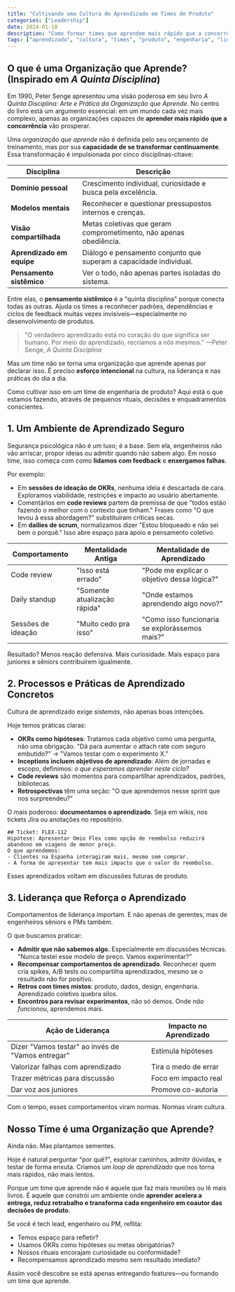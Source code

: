 ```yaml
---
title: "Cultivando uma Cultura de Aprendizado em Times de Produto"
categories: ["Leadership"]
date: 2024-01-10
description: "Como formar times que aprendem mais rápido que a concorrência através de práticas concretas, liderança que reforça o aprendizado e ambientes seguros para experimentação."
tags: ["aprendizado", "cultura", "times", "produto", "engenharia", "liderança"]
---
```


## O que é uma Organização que Aprende? (Inspirado em _A Quinta Disciplina_)

Em 1990, Peter Senge apresentou uma visão poderosa em seu livro _A Quinta Disciplina: Arte e Prática da Organização que Aprende_. No centro do livro está um argumento essencial: em um mundo cada vez mais complexo, apenas as organizações capazes de **aprender mais rápido que a concorrência** vão prosperar.

Uma _organização que aprende_ não é definida pelo seu orçamento de treinamento, mas por sua **capacidade de se transformar continuamente**. Essa transformação é impulsionada por cinco disciplinas-chave:

| Disciplina                | Descrição                                                          |
| ------------------------- | ------------------------------------------------------------------ |
| **Domínio pessoal**       | Crescimento individual, curiosidade e busca pela excelência.       |
| **Modelos mentais**       | Reconhecer e questionar pressupostos internos e crenças.           |
| **Visão compartilhada**   | Metas coletivas que geram comprometimento, não apenas obediência.  |
| **Aprendizado em equipe** | Diálogo e pensamento conjunto que superam a capacidade individual. |
| **Pensamento sistêmico**  | Ver o todo, não apenas partes isoladas do sistema.                 |

Entre elas, o **pensamento sistêmico** é a "quinta disciplina" porque conecta todas as outras. Ajuda os times a reconhecer padrões, dependências e ciclos de feedback muitas vezes invisíveis—especialmente no desenvolvimento de produtos.

> "O verdadeiro aprendizado está no coração do que significa ser humano. Por meio do aprendizado, recriamos a nós mesmos."
> —Peter Senge, _A Quinta Disciplina_

Mas um time não se torna uma organização que aprende apenas por declarar isso. É preciso **esforço intencional** na cultura, na liderança e nas práticas do dia a dia.

Como cultivar isso em um time de engenharia de produto? Aqui está o que estamos fazendo, através de pequenos rituais, decisões e enquadramentos conscientes.

## 1. Um Ambiente de Aprendizado Seguro

Segurança psicológica não é um luxo; é a base. Sem ela, engenheiros não vão arriscar, propor ideias ou admitir quando não sabem algo. Em nosso time, isso começa com como **lidamos com feedback** e **enxergamos falhas**.

Por exemplo:

- Em **sessões de ideação de OKRs**, nenhuma ideia é descartada de cara. Exploramos viabilidade, restrições e impacto ao usuário abertamente.
- Comentários em **code reviews** partem da premissa de que "todos estão fazendo o melhor com o contexto que tinham." Frases como "O que levou à essa abordagem?" substituíram críticas secas.
- Em **dailies de scrum**, normalizamos dizer "Estou bloqueado e não sei bem o porquê." Isso abre espaço para apoio e pensamento coletivo.

| Comportamento      | Mentalidade Antiga           | Mentalidade de Aprendizado                     |
| ------------------ | ---------------------------- | ---------------------------------------------- |
| Code review        | "Isso está errado"           | "Pode me explicar o objetivo dessa lógica?"    |
| Daily standup      | "Somente atualização rápida" | "Onde estamos aprendendo algo novo?"           |
| Sessões de ideação | "Muito cedo pra isso"        | "Como isso funcionaria se explorássemos mais?" |

Resultado? Menos reação defensiva. Mais curiosidade. Mais espaço para juniores e sêniors contribuírem igualmente.

## 2. Processos e Práticas de Aprendizado Concretos

Cultura de aprendizado exige _sistemas_, não apenas boas intenções.

Hoje temos práticas claras:

- **OKRs como hipóteses**: Tratamos cada objetivo como uma pergunta, não uma obrigação. "Dá para aumentar o attach rate com seguro embutido?" → "Vamos testar com o experimento X."
- **Inceptions incluem objetivos de aprendizado**: Além de jornadas e escopo, definimos: _o que esperamos aprender neste ciclo?_
- **Code reviews** são momentos para compartilhar aprendizados, padrões, bibliotecas.
- **Retrospectivas** têm uma seção: "O que aprendemos nesse sprint que nos surpreendeu?"

O mais poderoso: **documentamos o aprendizado**. Seja em wikis, nos tickets Jira ou anotações no repositório.

```
## Ticket: FLEX-112
Hipótese: Apresentar Omio Flex como opção de reembolso reduzirá abandono em viagens de menor preço.
O que aprendemos:
- Clientes na Espanha interagiram mais, mesmo sem comprar.
- A forma de apresentar tem mais impacto que o valor do reembolso.
```

Esses aprendizados voltam em discussões futuras de produto.

## 3. Liderança que Reforça o Aprendizado

Comportamentos de liderança importam. E não apenas de gerentes, mas de engenheiros sêniors e PMs também.

O que buscamos praticar:

- **Admitir que não sabemos algo.** Especialmente em discussões técnicas. "Nunca testei esse modelo de preço. Vamos experimentar?"
- **Recompensar comportamentos de aprendizado**. Reconhecer quem cria spikes, A/B tests ou compartilha aprendizados, mesmo se o resultado não for positivo.
- **Retros com times mistos**: produto, dados, design, engenharia. Aprendizado coletivo quebra silos.
- **Encontros para revisar experimentos**, não só demos. Onde _não funcionou_, aprendemos mais.

| Ação de Liderança                                 | Impacto no Aprendizado |
| ------------------------------------------------- | ---------------------- |
| Dizer "Vamos testar" ao invés de "Vamos entregar" | Estimula hipóteses     |
| Valorizar falhas com aprendizado                  | Tira o medo de errar   |
| Trazer métricas para discussão                    | Foco em impacto real   |
| Dar voz aos juniores                              | Promove co-autoria     |

Com o tempo, esses comportamentos viram normas. Normas viram cultura.

## Nosso Time é uma Organização que Aprende?

Ainda não. Mas plantamos sementes.

Hoje é natural perguntar "por quê?", explorar caminhos, admitir dúvidas, e testar de forma enxuta. Criamos um _loop de aprendizado_ que nos torna mais rápidos, não mais lentos.

Porque um time que aprende não é aquele que faz mais reuniões ou lê mais livros. É aquele que constrói um ambiente onde **aprender acelera a entrega, reduz retrabalho e transforma cada engenheiro em coautor das decisões de produto**.

Se você é tech lead, engenheiro ou PM, reflita:

- Temos espaço para refletir?
- Usamos OKRs como hipóteses ou metas obrigatórias?
- Nossos rituais encorajam curiosidade ou conformidade?
- Recompensamos aprendizado mesmo sem resultado imediato?

Assim você descobre se está apenas entregando features—ou formando um time que aprende.
